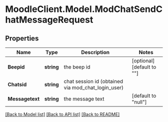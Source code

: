 # MoodleClient.Model.ModChatSendChatMessageRequest

## Properties

Name | Type | Description | Notes
------------ | ------------- | ------------- | -------------
**Beepid** | **string** | the beep id | [optional] [default to ""]
**Chatsid** | **string** | chat session id (obtained via mod_chat_login_user) | 
**Messagetext** | **string** | the message text | [default to "null"]

[[Back to Model list]](../README.md#documentation-for-models) [[Back to API list]](../README.md#documentation-for-api-endpoints) [[Back to README]](../README.md)

